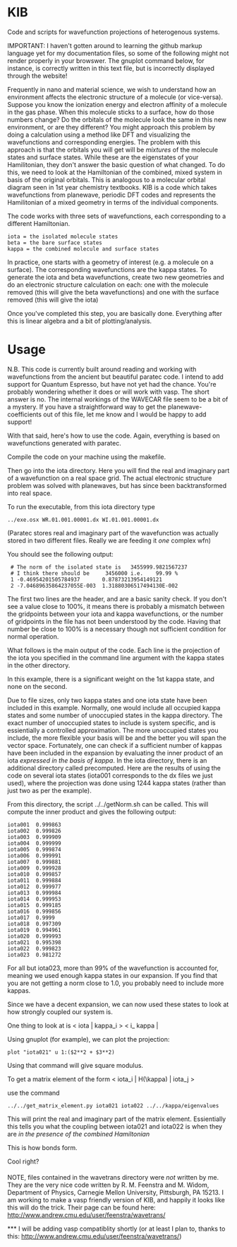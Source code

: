 KIB
===

Code and scripts for wavefunction projections of heterogenous systems. 

IMPORTANT: I haven't gotten around to learning the github markup language yet for my documentation files, so some of the following might not render properly in your browswer. The gnuplot command below, for instance, is correctly written in this text file, but is incorrectly displayed through the website!

Frequently in nano and material science, we wish to understand how an environment affects the electronic structure of a molecule (or vice-versa). Suppose you know the ionization energy and electron affinity of a molecule in the gas phase. When this molecule sticks to a surface, how do those numbers change? Do the orbitals of the molecule look the same in this new environment, or are they different? You might approach this problem by doing a calculation using a method like DFT and visualizing the wavefunctions and corresponding energies. The problem with this approach is that the orbitals you will get will be _mixtures_ of the molecule states and surface states. While these are the eigenstates of your Hamilitonian, they don't answer the basic question of what changed. To do this, we need to look at the Hamiltonian of the combined, mixed system in basis of the original orbitals. This is analogous to a molecular orbital diagram seen in 1st year chemistry textbooks. KIB is a code which takes wavefunctions from planewave, periodic DFT codes and represents the Hamilitonian of a mixed geometry in terms of the individual components.

The code works with three sets of wavefunctions, each corresponding to a different Hamiltonian.

```
iota = the isolated molecule states
beta = the bare surface states
kappa = the combined molecule and surface states
```

In practice, one starts with a geometry of interest (e.g. a molecule on a surface). The corresponding wavefunctions are the kappa states. To generate the iota and beta wavefunctions, create two new geometries and do an electronic structure calculation on each: one with the molecule removed (this will give the beta wavefunctions) and one with the surface removed (this will give the iota)

Once you've completed this step, you are basically done. Everything after this is linear algebra and a bit of plotting/analysis.

Usage
===

N.B. This code is currently built around reading and working with wavefunctions from the ancient but beautiful paratec code. I intend to add support for Quantum Espresso, but have not yet had the chance. You're probably wondering whether it does or will work with vasp. The short answer is no. The internal workings of the WAVECAR file seem to be a bit of a mystery. If you have a straightforward way to get the planewave-coefficients out of this file, let me know and I would be happy to add support!

With that said, here's how to use the code. Again, everything is based on wavefunctions generated with paratec.

Compile the code on your machine using the makefile.

Then go into the iota directory. Here you will find the real and imaginary part of a wavefunction on a real space grid. The actual electronic structure problem was solved with planewaves, but has since been backtransformed into real space.

To run the executable, from this iota directory type


```
../exe.osx WR.01.001.00001.dx WI.01.001.00001.dx
```

(Paratec stores real and imaginary part of the wavefunction was actually stored in two different files. Really we are feeding it _one_ complex wfn)

You should see the following output:

```
 # The norm of the isolated state is   3455999.9821567237     
 # I think there should be     3456000 i.e.    99.99 %
 1 -0.46954201505784937       0.87873213954149121     
 2 -7.04689635864237055E-003  1.31880306517494130E-002
```

The first two lines are the header, and are a basic sanity check. If you don't see a value close to 100%, it means there is probably a mismatch between the gridpoints between your iota and kappa wavefunctions, or the number of gridpoints in the file has not been understood by the code. Having that number be close to 100% is a necessary though not sufficient condition for normal operation.

What follows is the main output of the code. Each line is the projection of the iota you specified in the command line argument with the kappa states in the other directory.

In this example, there is a significant weight on the 1st kappa state, and none on the second.

Due to file sizes, only two kappa states and one iota state have been included in this example. Normally, one would include all occupied kappa states and some number of unoccupied states in the kappa directory. The exact number of unoccupied states to include is system specific, and is essientially a controlled approximation. The more unoccupied states you include, the more flexible your basis will be and the better you will span the vector space. Fortunately, one can check if a sufficient number of kappas have been included in the expansion by evaluating the inner product of an iota _expressed in the basis of kappa_. In the iota directory, there is an additional directory called precomputed. Here are the results of using the code on several iota states (iota001 corresponds to the dx files we just used), where the projection was done using 1244 kappa states (rather than just two as per the example).

From this directory, the script ../../getNorm.sh can be called. This will compute the inner product and gives the following output:

```
iota001  0.999863
iota002  0.999826
iota003  0.999909
iota004  0.999999
iota005  0.999874
iota006  0.999991
iota007  0.999881
iota009  0.999928
iota010  0.999857
iota011  0.999884
iota012  0.999977
iota013  0.999984
iota014  0.999953
iota015  0.999185
iota016  0.999856
iota017  0.9999
iota018  0.997309
iota019  0.994961
iota020  0.999993
iota021  0.995398
iota022  0.999823
iota023  0.981272
```

For all but iota023, more than 99% of the wavefunction is accounted for, meaning we used enough kappa states in our expansion. If you find that you are not getting a norm close to 1.0, you probably need to include more kappas.

Since we have a decent expansion, we can now used these states to look at how strongly coupled our system is.

One thing to look at is < iota | kappa_i > < i_ kappa |

Using gnuplot (for example), we can plot the projection:

```
plot "iota021" u 1:($2**2 + $3**2)
```

Using that command will give square modulus.

To get a matrix element of the form < iota_i | H(\kappa) | iota_j >

use the command 

```
../../get_matrix_element.py iota021 iota022 ../../kappa/eigenvalues
```

This will print the real and imaginary part of the matrix element. Essientially this tells you what the coupling between iota021 and iota022 is when they are _in the presence of the combined Hamiltonian_

This is how bonds form.

Cool right?

####

NOTE, files contained in the wavetrans directory were _not_ written by me. They are the very nice code written by R. M. Feenstra and M. Widom, Department of Physics, Carnegie Mellon University, Pittsburgh, PA 15213. I am working to make a vasp friendly version of KIB, and happily it looks like this will do the trick. Their page can be found here: http://www.andrew.cmu.edu/user/feenstra/wavetrans/

*** I will be adding vasp compatiblity shortly (or at least I plan to, thanks to this: http://www.andrew.cmu.edu/user/feenstra/wavetrans/)
